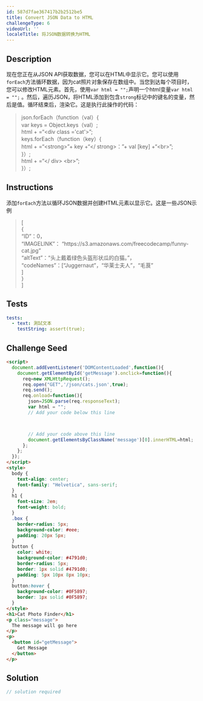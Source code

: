 ```yaml
---
id: 587d7fae367417b2b2512be5
title: Convert JSON Data to HTML
challengeType: 6
videoUrl: ''
localeTitle: 将JSON数据转换为HTML
---
```


## Description
<section id="description">现在您正在从JSON API获取数据，您可以在HTML中显示它。您可以使用<code>forEach</code>方法循环数据，因为cat照片对象保存在数组中。当您到达每个项目时，您可以修改HTML元素。首先，使用<code>var html = &quot;&quot;;</code>声明一个html变量<code>var html = &quot;&quot;;</code> 。然后，遍历JSON，将HTML添加到包含<code>strong</code>标记中的键名的变量，然后是值。循环结束后，渲染它。这是执行此操作的代码： <blockquote> json.forEach（function（val）{ <br> var keys = Object.keys（val）; <br> html + =“&lt;div class =&#39;cat&#39;&gt;”; <br> keys.forEach（function（key）{ <br> html + =“&lt;strong&gt;”+ key +“&lt;/ strong&gt;：”+ val [key] +“&lt;br&gt;”; <br> }）; <br> html + =“&lt;/ div&gt; &lt;br&gt;”; <br> }）; </blockquote></section>

## Instructions
<section id="instructions">添加<code>forEach</code>方法以循环JSON数据并创建HTML元素以显示它。这是一些JSON示例<blockquote> [ <br> { <br> “ID”：0， <br> “IMAGELINK”： “https://s3.amazonaws.com/freecodecamp/funny-cat.jpg” <br> “altText”：“头上戴着绿色头盔形状瓜的白猫。”， <br> “codeNames”：[“Juggernaut”，“华莱士夫人”，“毛茛” <br> ] <br> } <br> ] </blockquote></section>

## Tests
<section id='tests'>

```yml
tests:
  - text: 測試文本
    testString: assert(true);

```

</section>

## Challenge Seed
<section id='challengeSeed'>

<div id='html-seed'>

```html
<script>
  document.addEventListener('DOMContentLoaded',function(){
    document.getElementById('getMessage').onclick=function(){
      req=new XMLHttpRequest();
      req.open("GET",'/json/cats.json',true);
      req.send();
      req.onload=function(){
        json=JSON.parse(req.responseText);
        var html = "";
        // Add your code below this line



        // Add your code above this line
        document.getElementsByClassName('message')[0].innerHTML=html;
      };
    };
  });
</script>
<style>
  body {
    text-align: center;
    font-family: "Helvetica", sans-serif;
  }
  h1 {
    font-size: 2em;
    font-weight: bold;
  }
  .box {
    border-radius: 5px;
    background-color: #eee;
    padding: 20px 5px;
  }
  button {
    color: white;
    background-color: #4791d0;
    border-radius: 5px;
    border: 1px solid #4791d0;
    padding: 5px 10px 8px 10px;
  }
  button:hover {
    background-color: #0F5897;
    border: 1px solid #0F5897;
  }
</style>
<h1>Cat Photo Finder</h1>
<p class="message">
  The message will go here
</p>
<p>
  <button id="getMessage">
    Get Message
  </button>
</p>

```

</div>



</section>

## Solution
<section id='solution'>

```js
// solution required
```
</section>
